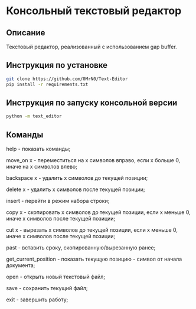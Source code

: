 # Консольный текстовый редактор
## Описание
Текстовый редактор, реализованный с использованием gap buffer.

## Инструкция по установке
```bash 
git clone https://github.com/0MrN0/Text-Editor
pip install -r requirements.txt
```

## Инструкция по запуску консольной версии
```bash 
python -m text_editor
```

## Команды
help - показать команды;

move_on x - переместиться на х символов вправо, если х больше 0, иначе на х символов влево;

backspace x - удалить х символов до текущей позиции;

delete x - удалить х символов после текущей позиции;

insert - перейти в режим набора строки;

copy x - скопировать х символов до текущей позиции, если х меньше 0, иначе х символов после текущей позиции;

cut x - вырезать х символов до текущей позиции, если х меньше 0, иначе х символов после текущей позиции;

past - вставить сроку, скопированную/вырезанную ранее;

get_current_position - показать текущую позицию - символ от начала документа;

open - открыть новый текстовый файл;

save - сохранить текущий файл;

exit - завершить работу;
